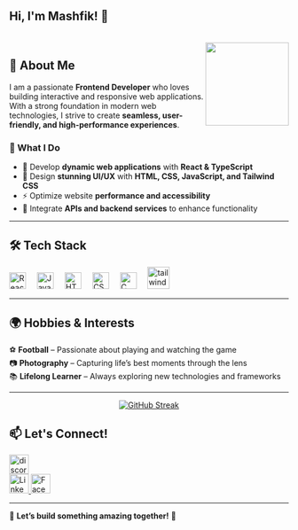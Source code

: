 <h2 align="left">Hi, I'm Mashfik! 👋</h2>

<br clear="both">

<img align="right" height="150" src="https://media0.giphy.com/media/v1.Y2lkPTc5MGI3NjExY3JubXBwbzBzN29uN3dqNXl6OGt5Znc2c3A1Nml5N240NzE5Y3gzNiZlcD12MV9pbnRlcm5hbF9naWZfYnlfaWQmY3Q9Zw/zOvBKUUEERdNm/giphy.gif"  />

## 🚀 About Me  
I am a passionate **Frontend Developer** who loves building interactive and responsive web applications. With a strong foundation in modern web technologies, I strive to create **seamless, user-friendly, and high-performance experiences**.  

### 🌟 What I Do  
- 🔹 Develop **dynamic web applications** with **React & TypeScript**  
- 🎨 Design **stunning UI/UX** with **HTML, CSS, JavaScript, and Tailwind CSS**  
- ⚡ Optimize website **performance and accessibility**  
- 🔧 Integrate **APIs and backend services** to enhance functionality  

---

## 🛠️ Tech Stack  

<div align="left">
  <img src="https://cdn.jsdelivr.net/gh/devicons/devicon/icons/react/react-original.svg" height="30" alt="React" />
  <img width="12" />
  <img src="https://cdn.jsdelivr.net/gh/devicons/devicon/icons/javascript/javascript-original.svg" height="30" alt="JavaScript" />
  <img width="12" />
  <img src="https://cdn.jsdelivr.net/gh/devicons/devicon/icons/html5/html5-original.svg" height="30" alt="HTML5" />
  <img width="12" />
  <img src="https://cdn.jsdelivr.net/gh/devicons/devicon/icons/css3/css3-original.svg" height="30" alt="CSS3" />
  <img width="12" />
  <img src="https://cdn.jsdelivr.net/gh/devicons/devicon/icons/c/c-original.svg" height="30" alt="C" />
  <img width="12" />
  <img src="https://www.vectorlogo.zone/logos/tailwindcss/tailwindcss-icon.svg" alt="tailwind" width="40" height="40"/>
  <img width="12" />
  </div>

---

## 🌍 Hobbies & Interests  
⚽ **Football** – Passionate about playing and watching the game  
📷 **Photography** – Capturing life’s best moments through the lens  
📚 **Lifelong Learner** – Always exploring new technologies and frameworks  

---
<div align="center">
  <a href="https://git.io/streak-stats">
    <img src="https://nirzak-streak-stats.vercel.app?user=Mashfik007&theme=dark&hide_border=true&border_radius=8.7&date_format=M%20j%5B%2C%20Y%5D&card_width=517" alt="GitHub Streak" />
  </a>
</div>



## 📫 Let's Connect!  

<div align="left">
  <img src="https://img.shields.io/static/v1?message=Discord&logo=discord&label=&color=7289DA&logoColor=white&labelColor=&style=for-the-badge" height="35" alt="discord logo"  />
  
  <br />
  <a href="https://www.linkedin.com/in/webwizardry-hq-65b274332/" target="_blank">
    <img src="https://img.shields.io/static/v1?message=LinkedIn&logo=linkedin&label=&color=0077B5&logoColor=white&labelColor=&style=for-the-badge" height="35" alt="LinkedIn"  />
  </a>
  <a href="https://www.facebook.com/profile.php?id=61561131275129" target="_blank">
    <img src="https://img.shields.io/static/v1?message=Facebook&logo=facebook&label=&color=1877F2&logoColor=white&labelColor=&style=for-the-badge" height="35" alt="Facebook"  />
  </a>
</div>

---
🚀 **Let’s build something amazing together!** 🚀  
